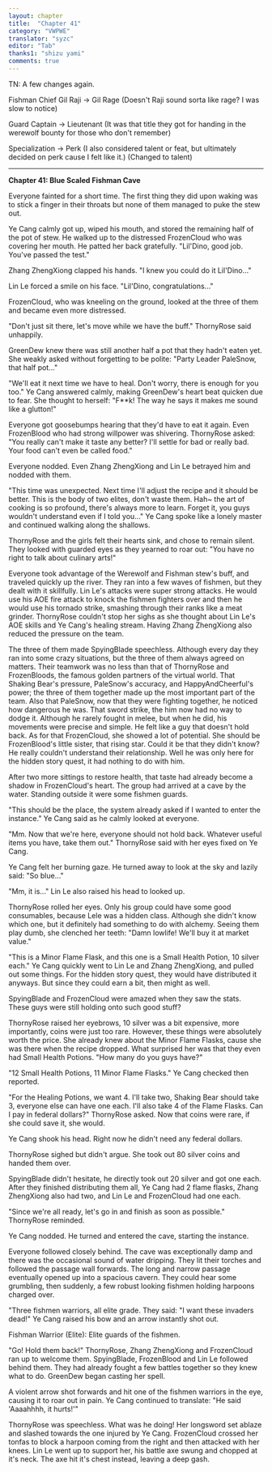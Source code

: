 ```yaml
---
layout: chapter
title:  "Chapter 41"
category: "VWPWE"
translator: "syzc"
editor: "Tab"
thanks1: "shizu yami"
comments: true
---
```


TN: A few changes again. 

Fishman Chief Gil Raji -> Gil Rage (Doesn't Raji sound sorta like rage? I was slow to notice)

Guard Captain -> Lieutenant (It was that title they got for handing in the werewolf bounty for those who don't remember)

Specialization -> Perk (I also considered talent or feat, but ultimately decided on perk cause I felt like it.) (Changed to talent)

---

**Chapter 41: Blue Scaled Fishman Cave**
 
Everyone fainted for a short time. The first thing they did upon waking was to stick a finger in their throats but none of them managed to puke the stew out.
 
Ye Cang calmly got up, wiped his mouth, and stored the remaining half of the pot of stew. He walked up to the distressed FrozenCloud who was covering her mouth. He patted her back gratefully. "Lil'Dino, good job. You've passed the test."
 
Zhang ZhengXiong clapped his hands. "I knew you could do it Lil'Dino..."
 
Lin Le forced a smile on his face. "Lil'Dino, congratulations..."
 
FrozenCloud, who was kneeling on the ground, looked at the three of them and became even more distressed.
 
"Don't just sit there, let's move while we have the buff." ThornyRose said unhappily.
 
GreenDew knew there was still another half a pot that they hadn't eaten yet. She weakly asked without forgetting to be polite: "Party Leader PaleSnow, that half pot..."
 
"We'll eat it next time we have to heal. Don't worry, there is enough for you too." Ye Cang answered calmly, making GreenDew's heart beat quicken due to fear. She thought to herself: "F\*\*k! The way he says it makes me sound like a glutton!"
 
Everyone got goosebumps hearing that they'd have to eat it again. Even FrozenBlood who had strong willpower was shivering. ThornyRose asked: "You really can't make it taste any better? I'll settle for bad or really bad. Your food can't even be called food."
 
Everyone nodded. Even Zhang ZhengXiong and Lin Le betrayed him and nodded with them.
 
"This time was unexpected. Next time I'll adjust the recipe and it should be better. This is the body of two elites, don't waste them. Hah~ the art of cooking is so profound, there's always more to learn. Forget it, you guys wouldn't understand even if I told you..." Ye Cang spoke like a lonely master and continued walking along the shallows.
 
ThornyRose and the girls felt their hearts sink, and chose to remain silent. They looked with guarded eyes as they yearned to roar out: "You have no right to talk about culinary arts!"
 
Everyone took advantage of the Werewolf and Fishman stew's buff, and traveled quickly up the river. They ran into a few waves of fishmen, but they dealt with it skillfully. Lin Le's attacks were super strong attacks. He would use his AOE fire attack to knock the fishmen fighters over and then he would use his tornado strike, smashing through their ranks like a meat grinder. ThornyRose couldn't stop her sighs as she thought about Lin Le's AOE skills and Ye Cang's healing stream. Having Zhang ZhengXiong also reduced the pressure on the team.
 
The three of them made SpyingBlade speechless. Although every day they ran into some crazy situations, but the three of them always agreed on matters. Their teamwork was no less than that of ThornyRose and FrozenBloods, the famous golden partners of the virtual world. That Shaking Bear's pressure, PaleSnow's accuracy, and HappyAndCheerful's power; the three of them together made up the most important part of the team. Also that PaleSnow, now that they were fighting together, he noticed how dangerous he was. That sword strike, the him now had no way to dodge it. Although he rarely fought in melee, but when he did, his movements were precise and simple. He felt like a guy that doesn't hold back. As for that FrozenCloud, she showed a lot of potential. She should be FrozenBlood's little sister, that rising star. Could it be that they didn't know? He really couldn't understand their relationship. Well he was only here for the hidden story quest, it had nothing to do with him. 
 
After two more sittings to restore health, that taste had already become a shadow in FrozenCloud's heart. The group had arrived at a cave by the water. Standing outside it were some fishmen guards.
 
"This should be the place, the system already asked if I wanted to enter the instance." Ye Cang said as he calmly looked at everyone.
 
"Mm. Now that we're here, everyone should not hold back. Whatever useful items you have, take them out." ThornyRose said with her eyes fixed on Ye Cang. 
 
Ye Cang felt her burning gaze. He turned away to look at the sky and lazily said: "So blue..."
 
"Mm, it is..." Lin Le also raised his head to looked up.
 
ThornyRose rolled her eyes. Only his group could have some good consumables, because Lele was a hidden class. Although she didn't know which one, but it definitely had something to do with alchemy. Seeing them play dumb, she clenched her teeth: "Damn lowlife! We'll buy it at market value."
 
"This is a Minor Flame Flask, and this one is a Small Health Potion, 10 silver each." Ye Cang quickly went to Lin Le and Zhang ZhengXiong, and pulled out some things. For the hidden story quest, they would have distributed it anyways. But since they could earn a bit, then might as well.
 
SpyingBlade and FrozenCloud were amazed when they saw the stats. These guys were still holding onto such good stuff?
 
ThornyRose raised her eyebrows, 10 silver was a bit expensive, more importantly, coins were just too rare. However, these things were absolutely worth the price. She already knew about the Minor Flame Flasks, cause she was there when the recipe dropped. What surprised her was that they even had Small Health Potions. "How many do you guys have?"
 
"12 Small Health Potions, 11 Minor Flame Flasks." Ye Cang checked then reported.
 
"For the Healing Potions, we want 4. I'll take two, Shaking Bear should take 3, everyone else can have one each. I'll also take 4 of the Flame Flasks. Can I pay in federal dollars?" ThornyRose asked. Now that coins were rare, if she could save it, she would. 
 
Ye Cang shook his head. Right now he didn't need any federal dollars. 
 
ThornyRose sighed but didn't argue. She took out 80 silver coins and handed them over.
 
SpyingBlade didn't hesitate, he directly took out 20 silver and got one each. After they finished distributing them all, Ye Cang had 2 flame flasks, Zhang ZhengXiong also had two, and Lin Le and FrozenCloud had one each. 
 
"Since we're all ready, let's go in and finish as soon as possible." ThornyRose reminded.
 
Ye Cang nodded. He turned and entered the cave, starting the instance.
 
Everyone followed closely behind. The cave was exceptionally damp and there was the occasional sound of water dripping. They lit their torches and followed the passage wall forwards. The long and narrow passage eventually opened up into a spacious cavern. They could hear some grumbling, then suddenly, a few robust looking fishmen holding harpoons charged over.
 
"Three fishmen warriors, all elite grade. They said: "I want these invaders dead!" Ye Cang raised his bow and an arrow instantly shot out.  
 
Fishman Warrior (Elite): Elite guards of the fishmen.
 
"Go! Hold them back!" ThornyRose, Zhang ZhengXiong and FrozenCloud ran up to welcome them. SpyingBlade, FrozenBlood and Lin Le followed behind them. They had already fought a few battles together so they knew what to do. GreenDew began casting her spell. 
 
A violent arrow shot forwards and hit one of the fishmen warriors in the eye, causing it to roar out in pain. Ye Cang continued to translate: "He said 'Aaaahhhh, it hurts!'"
 
ThornyRose was speechless. What was he doing! Her longsword set ablaze and slashed towards the one injured by Ye Cang. FrozenCloud crossed her tonfas to block a harpoon coming from the right and then attacked with her knees. Lin Le went up to support her, his battle axe swung and chopped at it's neck. The axe hit it's chest instead, leaving a deep gash.